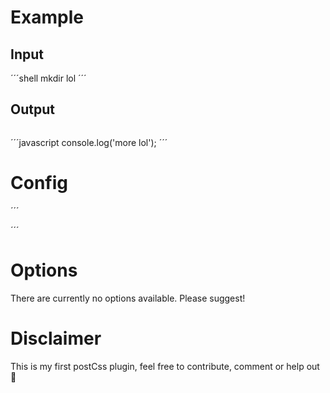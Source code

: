 # Example
## Input
´´´shell
mkdir lol
´´´
## Output
```
```
´´´javascript
console.log('more lol');
´´´

# Config
´´´

´´´
# Options
There are currently no options available. Please suggest!

# Disclaimer
This is my first postCss plugin, feel free to contribute, comment or help out 🍺
